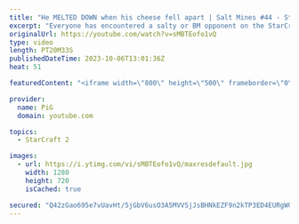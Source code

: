 ```yaml
---
title: "He MELTED DOWN when his cheese fell apart | Salt Mines #44 - StarCraft 2"
excerpt: "Everyone has encountered a salty or BM opponent on the StarCraft ladder before. Send in your funniest, saltiest replays to RateMyStarCraft@gmail.com with “Salt Mines” in the title + in the body of the email add your IGN & Rank & Why you think your opponent got salty.   Binge the Salt Mines playlist:"
originalUrl: https://youtube.com/watch?v=sMBTEofo1vQ
type: video
length: PT20M33S
publishedDateTime: 2023-10-06T13:01:36Z
heat: 51

featuredContent: "<iframe width=\"800\" height=\"500\" frameborder=\"0\" src=\"https://www.youtube.com/embed/sMBTEofo1vQ\" allow=\"accelerometer; autoplay; encrypted-media; gyroscope; picture-in-picture\" allowfullscreen></iframe>"

provider:
  name: PiG
  domain: youtube.com

topics:
  - StarCraft 2

images:
  - url: https://i.ytimg.com/vi/sMBTEofo1vQ/maxresdefault.jpg
    width: 1280
    height: 720
    isCached: true

secured: "Q42zGao695e7vUavHt/5jGbV6usO3A5MVVSjJsBHNkEZF9n2kTP3ED4EURgW06EXiEwSjDAnDIzDwy2JxaiTMVPJl4GMFbtDavtQfWy9RcLMZp8wfEZVqpa1U1Zg1Wm7A3Z8bL3DKXgiDRHqpo0q06CEtD/qs94QWAINXgjuxOWT4SS+gya1v/oEDFtcy3ak+1RXRzySXn6OMQ2hYBYVSjS6YfbwtnetaKBk3qbsBmAiDXvQw8Z+GiaOu4m5Or41RXiMl1vgWTKdnbWMmz+f65EQ8+D7N7Oze138JTr/QJ+Tr5ArukJnjGC3d3/iWiHts3X4zKURstUQiGHGOEDTsnuTxj0IjGpfPlV+zFAcsnGCvrZFb60tKQSTHoqpq35BKdn/4tK6VJwVp0NsZ5SHGds7EP2/ZcX9dYbCkOcaISk=;5qtxIYT3+StjfC58tG1feA=="
---
```


